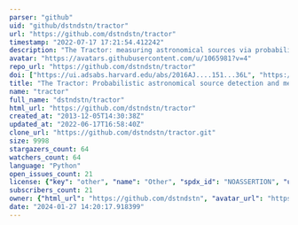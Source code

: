 ```yaml
---
parser: "github"
uid: "github/dstndstn/tractor"
url: "https://github.com/dstndstn/tractor"
timestamp: "2022-07-17 17:21:54.412242"
description: "The Tractor: measuring astronomical sources via probabilistic inference"
avatar: "https://avatars.githubusercontent.com/u/1065981?v=4"
repo_url: "https://github.com/dstndstn/tractor"
doi: ["https://ui.adsabs.harvard.edu/abs/2016AJ....151...36L", "https://ui.adsabs.harvard.edu/abs/2016ascl.soft04008L/abstract"]
title: "The Tractor: Probabilistic astronomical source detection and measurement"
name: "tractor"
full_name: "dstndstn/tractor"
html_url: "https://github.com/dstndstn/tractor"
created_at: "2013-12-05T14:30:38Z"
updated_at: "2022-06-17T16:58:40Z"
clone_url: "https://github.com/dstndstn/tractor.git"
size: 9998
stargazers_count: 64
watchers_count: 64
language: "Python"
open_issues_count: 21
license: {"key": "other", "name": "Other", "spdx_id": "NOASSERTION", "url": null, "node_id": "MDc6TGljZW5zZTA="}
subscribers_count: 21
owner: {"html_url": "https://github.com/dstndstn", "avatar_url": "https://avatars.githubusercontent.com/u/1065981?v=4", "login": "dstndstn", "type": "User"}
date: "2024-01-27 14:20:17.918399"
---
```

